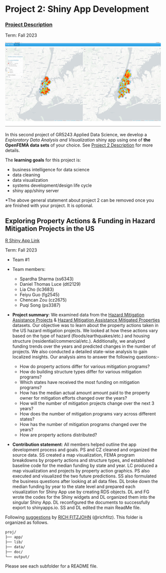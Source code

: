 # Project 2: Shiny App Development

### [Project Description](doc/project2_desc.md)

Term: Fall 2023

![screenshot](doc/figs/map.jpg)

In this second project of GR5243 Applied Data Science, we develop a *Exploratory Data Analysis and Visualization* shiny app using one of **the OpenFEMA data sets** of your choice. See [Project 2 Description](doc/project2_desc.md) for more details.  

The **learning goals** for this project is:

- business intelligence for data science
- data cleaning
- data visualization
- systems development/design life cycle
- shiny app/shiny server

*The above general statement about project 2 can be removed once you are finished with your project. It is optional.

##  Exploring Property Actions & Funding in Hazard Mitigation Projects in the US

[R Shiny App Link](https://dtdluce.shinyapps.io/FEMA_Hazard_Mitigation/)

Term: Fall 2023
+ Team #1
+ Team members:
	+ Spardha Sharma (ss6343)
	+ Daniel Thomas Luce (dtl2129)
	+ Lia Cho (lc3683)
	+ Feiyu Guo (fg2545)
	+ Chencan Zou (cz2675)
 	+ Puqi Song (ps3387)

+ **Project summary**: We examined data from the [Hazard Mitigation Assistance Projects](https://www.fema.gov/openfema-data-page/hazard-mitigation-assistance-projects-v3) & [Hazard Mitigation Assistance Mitigated Properties](https://www.fema.gov/openfema-data-page/hazard-mitigation-assistance-mitigated-properties-v3) datasets. Our objective was to learn about the property actions taken in the US hazard mitigation projects. We looked at how these actions vary based on the type of hazard (floods/earthquakes/etc.) and housing structure (residential/commercial/etc.). Additionally, we analyzed funding trends over the years and predicted changes in the number of projects. We also conducted a detailed state-wise analysis to gain localized insights. Our analysis aims to answer the following questions:-

  + How do property actions differ for various mitigation programs? 
  + How do building structure types differ for various mitigation programs?
  + Which states have received the most funding on mitigation programs?
  + How has the median actual amount amount paid to the property owner for mitigation efforts changed over the years?
  + How will the number of mitigation projects change over the next 3 years?
  + How does the number of mitigation programs vary across different states?
  + How has the number of mitigation programs changed over the years?
  + How are property actions distributed?

+ **Contribution statement**: All members helped outline the app development process and goals.
PS and CZ cleaned and organized the source data. SS created a map visualization, FEMA program
breakdowns by property actions and structure types, and established baseline code for the median
funding by state and year. LC produced a map visualization and projects by property action
graphics. PS also executed and visualized the two future predictions. SS also formulated the
business questions after looking at all data files. DL broke down the median funding by year to the
state level and prepared each visualization for Shiny App use by creating RDS objects.
DL and FG wrote the codes for the Shiny widgets and DL organized them into the singular Shiny App.
DL reconfigured the documents to successfully export to shinyapps.io. SS and DL edited the main ReadMe file.

Following [suggestions](http://nicercode.github.io/blog/2013-04-05-projects/) by [RICH FITZJOHN](http://nicercode.github.io/about/#Team) (@richfitz). This folder is organized as follows.

```
proj/
├── app/
├── lib/
├── data/
├── doc/
└── output/
```

Please see each subfolder for a README file.


